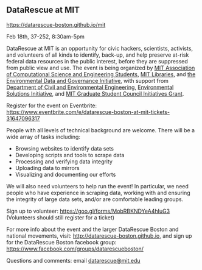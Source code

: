 ## DataRescue at MIT 
https://datarescue-boston.github.io/mit 

Feb 18th, 37-252, 8:30am-5pm

DataRescue at MIT is an opportunity for civic hackers, scientists, activists, and volunteers of all kinds to identify, back-up, and help preserve at-risk federal data resources in the public interest, before they are suppressed from public view and use. The event is being organized by [MIT Association of Computational Science and Engineering Students](http://acses.mit.edu), [MIT Libraries](https://libraries.mit.edu), and [the Environmental Data and Governance Initiative](http://envirodatagov.org), with support from [Department of Civil and Environmental Engineering](http://cee.mit.edu), [Environmental Solutions Initiative](https://environmentalsolutions.mit.edu/), and [MIT Graduate Student Council Initiatives Grant](http://gsc.mit.edu). 

Register for the event on Eventbrite: https://www.eventbrite.com/e/datarescue-boston-at-mit-tickets-31647096317

People with all levels of technical background are welcome. There will be a wide array of tasks including:
 - Browsing websites to identify data sets
 - Developing scripts and tools to scrape data
 - Processing and verifying data integrity
 - Uploading data to mirrors
 - Visualizing and documenting our efforts

We will also need volunteers to help run the event! In particular, we need people who have experience in scraping data, working with and ensuring the integrity of large data sets, and/or are comfortable leading groups. 

Sign up to volunteer: https://goo.gl/forms/MobRBKNDYeA4hIuG3 (Volunteers should still register for a ticket)

For more info about the event and the larger DataRescue Boston and national movements, visit: http://datarescue-boston.github.io, and sign up for the DataRescue Boston facebook group: https://www.facebook.com/groups/datarescueboston/

Questions and comments: email datarescue@mit.edu 
